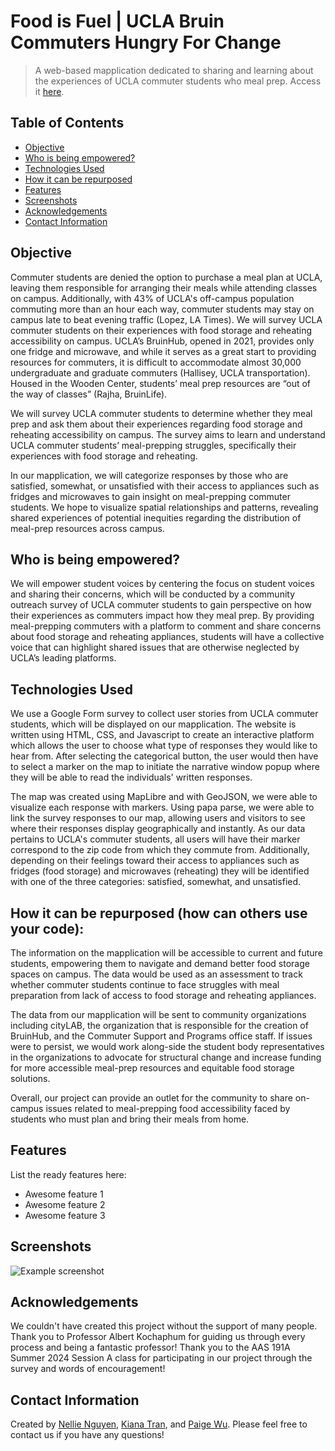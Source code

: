 # Food is Fuel | UCLA Bruin Commuters Hungry For Change
> A web-based mapplication dedicated to sharing and learning about the experiences of UCLA commuter students who meal prep.
> Access it [here](https://pwinnie2026.github.io/group-ate/index.html).


## Table of Contents
* [Objective](#Objective)
* [Who is being empowered?](#Who-is-being-empowered?)
* [Technologies Used](#technologies-used)
* [How it can be repurposed](How-it-can-be-repurposed)
* [Features](#features)
* [Screenshots](#screenshots)
* [Acknowledgements](#acknowledgements)
* [Contact Information](#Contact-Information)


## Objective
Commuter students are denied the option to purchase a meal plan at UCLA, leaving them responsible for arranging their meals while attending classes on campus. Additionally, with 43% of UCLA's off-campus population commuting more than an hour each way, commuter students may stay on campus late to beat evening traffic (Lopez, LA Times). We will survey UCLA commuter students on their experiences with food storage and reheating accessibility on campus. UCLA’s BruinHub, opened in 2021, provides only one fridge and microwave, and while it serves as a great start to providing resources for commuters, it is difficult to accommodate almost 30,000 undergraduate and graduate commuters (Hallisey, UCLA transportation). Housed in the Wooden Center, students’ meal prep resources are “out of the way of classes” (Rajha, BruinLife). 

We will survey UCLA commuter students to determine whether they meal prep and ask them about their experiences regarding food storage and reheating accessibility on campus. The survey aims to learn and understand UCLA commuter students’ meal-prepping struggles, specifically their experiences with food storage and reheating. 

In our mapplication, we will categorize responses by those who are satisfied, somewhat, or unsatisfied with their access to appliances such as fridges and microwaves to gain insight on meal-prepping commuter students. We hope to visualize spatial relationships and patterns, revealing shared experiences of potential inequities regarding the distribution of meal-prep resources across campus. 

## Who is being empowered?
We will empower student voices by centering the focus on student voices and sharing their concerns, which will be conducted by a community outreach survey of UCLA commuter students to gain perspective on how their experiences as commuters impact how they meal prep. By providing meal-prepping commuters with a platform to comment and share concerns about food storage and reheating appliances, students will have a collective voice that can highlight shared issues that are otherwise neglected by UCLA’s leading platforms.


## Technologies Used
We use a Google Form survey to collect user stories from UCLA commuter students, which will be displayed on our mapplication. The website is written using HTML, CSS, and Javascript to create an interactive platform which allows the user to choose what type of responses they would like to hear from. After selecting the categorical button, the user would then have to select a marker on the map to initiate the narrative window popup where they will be able to read the individuals' written responses.

The map was created using MapLibre and with GeoJSON, we were able to visualize each response with markers. Using papa parse, we were able to link the survey responses to our map, allowing users and visitors to see where their responses display geographically and instantly. As our data pertains to UCLA's commuter students, all users will have their marker correspond to the zip code from which they commute from. Additionally, depending on their feelings toward their access to appliances such as fridges (food storage) and microwaves (reheating) they will be identified with one of the three categories: satisfied, somewhat, and unsatisfied.


## How it can be repurposed (how can others use your code):
The information on the mapplication will be accessible to current and future students, empowering them to navigate and demand better food storage spaces on campus. The data would be used as an assessment to track whether commuter students continue to face struggles with meal preparation from lack of access to food storage and reheating appliances.

The data from our mapplication will be sent to community organizations including cityLAB, the organization that is responsible for the creation of BruinHub, and the Commuter Support and Programs office staff. If issues were to persist, we would work along-side the student body representatives in the organizations to advocate for structural change and increase funding for more accessible meal-prep resources and equitable food storage solutions.

Overall, our project can provide an outlet for the community to share on-campus issues related to meal-prepping food accessibility faced by students who must plan and bring their meals from home.


## Features
List the ready features here:
- Awesome feature 1
- Awesome feature 2
- Awesome feature 3


## Screenshots
![Example screenshot](./img/screenshot.png)


## Acknowledgements
We couldn't have created this project without the support of many people. Thank you to Professor Albert Kochaphum for guiding us through every process and being a fantastic professor! Thank you to the AAS 191A Summer 2024 Session A class for participating in our project through the survey and words of encouragement!


## Contact Information
Created by [Nellie Nguyen](
nellienguyen149@g.ucla.edu), [Kiana Tran](kianaptran@gmail.com), and [Paige Wu](
paigewinniewu@g.ucla.edu). Please feel free to contact us if you have any questions!

